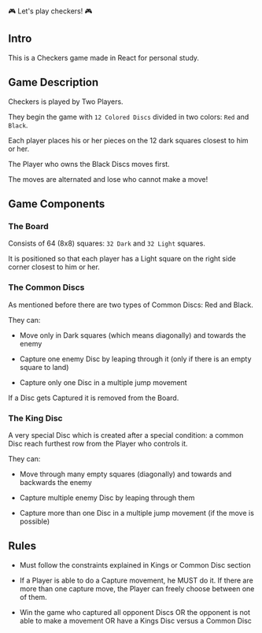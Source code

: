 :video_game: Let's play checkers! :video_game: 

## Intro

This is a Checkers game made in React for personal study. 

## Game Description

Checkers is played by Two Players. 

They begin the game with `12 Colored Discs` divided in two colors: `Red` and `Black`. 

Each player places his or her pieces on the 12 dark squares closest to him or her. 

The Player who owns the Black Discs moves first. 

The moves are alternated and lose who cannot make a move!

## Game Components

### The Board

Consists of 64 (8x8) squares: `32 Dark` and `32 Light` squares. 

It is positioned so that each player has a Light square on the right side corner closest to him or her.

### The Common Discs

As mentioned before there are two types of Common Discs: Red and Black.

They can:

* Move only in Dark squares (which means diagonally) and towards the enemy

* Capture one enemy Disc by leaping through it (only if there is an empty square to land)

* Capture only one Disc in a multiple jump movement

If a Disc gets Captured it is removed from the Board.

### The King Disc

A very special Disc which is created after a special condition: a common Disc reach furthest row from the Player who controls it.

They can:

* Move through many empty squares (diagonally) and towards and backwards the enemy

* Capture multiple enemy Disc by leaping through them

* Capture more than one Disc in a multiple jump movement (if the move is possible)

## Rules

* Must follow the constraints explained in Kings or Common Disc section

* If a Player is able to do a Capture movement, he MUST do it. If there are more than one capture move, the Player can freely choose between one of them.

* Win the game who captured all opponent Discs OR the opponent is not able to make a movement OR have a Kings Disc versus a Common Disc
